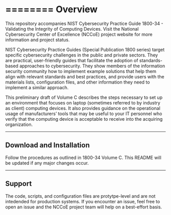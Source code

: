 ========
Overview
========

This repository accompanies NIST Cybersecurity Practice Guide 1800-34 - Validating the Integrity of Computing Devices. Visit the National Cybersecurity Center of Excellence (NCCoE) project website for more information and project status. 

NIST Cybersecurity Practice Guides (Special Publication 1800 series) target specific cybersecurity
challenges in the public and private sectors. They are practical, user-friendly guides that facilitate the
adoption of standards-based approaches to cybersecurity. They show members of the information
security community how to implement example solutions that help them align with relevant standards
and best practices, and provide users with the materials lists, configuration files, and other information
they need to implement a similar approach.

This preliminary draft of Volume C describes the steps necessary to set up an environment that focuses
on laptop (sometimes referred to by industry as client) computing devices. It also provides guidance on
the operational usage of manufacturers’ tools that may be useful to your IT personnel who verify that
the computing device is acceptable to receive into the acquiring organization.

-------------------------
Download and Installation
-------------------------

Follow the procedures as outlined in 1800-34 Volume C. This README will be updated if any major changes occur.

-------
Support
-------

The code, scripts, and configuration files are protytpe-level and are not intedended for production systems. If you encounter an issue, feel free to open an issue and the NCCoE project team will help on a best-effort basis. 